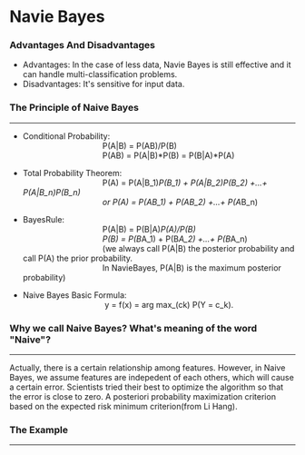 # Navie Bayes 
### Advantages And Disadvantages
* Advantages: In the case of less data, Navie Bayes is still effective and it can handle multi-classification problems.
* Disadvantages: It's sensitive for input data.

### The Principle of Naive Bayes
---
* Conditional Probability: <br>&emsp;&emsp;&emsp;&emsp;&emsp;&emsp;&emsp;&emsp;&emsp;&emsp;P(A|B) = P(AB)/P(B)<br>
                           &emsp;&emsp;&emsp;&emsp;&emsp;&emsp;&emsp;&emsp;&emsp;&emsp;P(AB) = P(A|B)*P(B) = P(B|A)*P(A)
                           
* Total Probability Theorem: 
<br>&emsp;&emsp;&emsp;&emsp;&emsp;&emsp;&emsp;&emsp;&emsp;&emsp;P(A) = P(A|B_1)*P(B_1) + P(A|B_2)*P(B_2) +...+ P(A|B_n)*P(B_n) 
                            <br> &emsp;&emsp;&emsp;&emsp;&emsp;&emsp;&emsp;&emsp;&emsp;&emsp;or P(A) = P(A*B_1) + P(A*B_2) +...+ P(A*B_n)
                             
* BayesRule: <br>&emsp;&emsp;&emsp;&emsp;&emsp;&emsp;&emsp;&emsp;&emsp;&emsp;P(A|B) = P(B|A)*P(A)/P(B)
             <br>&emsp;&emsp;&emsp;&emsp;&emsp;&emsp;&emsp;&emsp;&emsp;&emsp;P(B) = P(B*A_1) + P(B*A_2) +...+ P(B*A_n)
             <br>&emsp;&emsp;&emsp;&emsp;&emsp;&emsp;&emsp;&emsp;&emsp;&emsp;(we always call P(A|B) the posterior probability and call P(A) the prior probability.
             <br>&emsp;&emsp;&emsp;&emsp;&emsp;&emsp;&emsp;&emsp;&emsp;&emsp;In NavieBayes, P(A|B) is the maximum posterior probability)
       
* Naive Bayes Basic Formula:
            <br>&emsp;&emsp;&emsp;&emsp;&emsp;&emsp;&emsp;&emsp;&emsp;&emsp; y = f(x) = arg max_(ck) P(Y = c_k).
             

### Why we call Naive Bayes? What's meaning of the word "Naive"?
---
Actually, there is a certain relationship among features. However, in Naive Bayes, we assume features are indepedent of each others, which
will cause a certain error. Scientists tried their best to optimize the algorithm so that the error is close to zero. A posteriori probability 
maximization criterion based on the expected risk minimum criterion(from Li Hang).


### The Example
---
